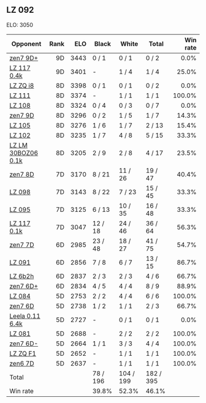 ## LZ 092 ##

ELO: 3050

Opponent | Rank | ELO | Black | White | Total | Win rate
---------|-----:|----:|-------|-------|-------|-------:
[zen7 9D+](zen7%209D+.md) | 9D | 3443 | 0 / 1 | 0 / 1 | 0 / 2 | 0.0%
[LZ 117 0.4k](LZ%20117%200.4k.md) | 9D | 3401 | - | 1 / 4 | 1 / 4 | 25.0%
[LZ ZQ i8](LZ%20ZQ%20i8.md) | 8D | 3398 | 0 / 1 | 0 / 1 | 0 / 2 | 0.0%
[LZ 111](LZ%20111.md) | 8D | 3374 | - | 1 / 1 | 1 / 1 | 100.0%
[LZ 108](LZ%20108.md) | 8D | 3324 | 0 / 4 | 0 / 3 | 0 / 7 | 0.0%
[zen7 9D](zen7%209D.md) | 8D | 3296 | 0 / 2 | 1 / 5 | 1 / 7 | 14.3%
[LZ 105](LZ%20105.md) | 8D | 3276 | 1 / 6 | 1 / 7 | 2 / 13 | 15.4%
[LZ 102](LZ%20102.md) | 8D | 3235 | 1 / 7 | 4 / 8 | 5 / 15 | 33.3%
[LZ LM 30BOZ06 0.1k](LZ%20LM%2030BOZ06%200.1k.md) | 8D | 3205 | 2 / 9 | 2 / 8 | 4 / 17 | 23.5%
[zen7 8D](zen7%208D.md) | 7D | 3170 | 8 / 21 | 11 / 26 | 19 / 47 | 40.4%
[LZ 098](LZ%20098.md) | 7D | 3143 | 8 / 22 | 7 / 23 | 15 / 45 | 33.3%
[LZ 095](LZ%20095.md) | 7D | 3125 | 6 / 13 | 10 / 35 | 16 / 48 | 33.3%
[LZ 117 0.1k](LZ%20117%200.1k.md) | 7D | 3047 | 12 / 18 | 24 / 46 | 36 / 64 | 56.3%
[zen7 7D](zen7%207D.md) | 6D | 2985 | 23 / 48 | 18 / 27 | 41 / 75 | 54.7%
[LZ 091](LZ%20091.md) | 6D | 2856 | 7 / 8 | 6 / 7 | 13 / 15 | 86.7%
[LZ 6b2h](LZ%206b2h.md) | 6D | 2837 | 2 / 3 | 2 / 3 | 4 / 6 | 66.7%
[zen7 6D+](zen7%206D+.md) | 6D | 2834 | 4 / 5 | 4 / 4 | 8 / 9 | 88.9%
[LZ 084](LZ%20084.md) | 5D | 2753 | 2 / 2 | 4 / 4 | 6 / 6 | 100.0%
[zen7 6D](zen7%206D.md) | 5D | 2738 | 1 / 2 | 1 / 1 | 2 / 3 | 66.7%
[Leela 0.11 6.4k](Leela%200.11%206.4k.md) | 5D | 2727 | - | 0 / 1 | 0 / 1 | 0.0%
[LZ 081](LZ%20081.md) | 5D | 2688 | - | 2 / 2 | 2 / 2 | 100.0%
[zen7 6D-](zen7%206D-.md) | 5D | 2664 | 1 / 1 | 3 / 3 | 4 / 4 | 100.0%
[LZ ZQ F1](LZ%20ZQ%20F1.md) | 5D | 2652 | - | 1 / 1 | 1 / 1 | 100.0%
[zen6 7D](zen6%207D.md) | 5D | 2637 | - | 1 / 1 | 1 / 1 | 100.0%
Total | | | 78 / 196 | 104 / 199 | 182 / 395 | 
Win rate| | | 39.8% | 52.3% | 46.1% | 
